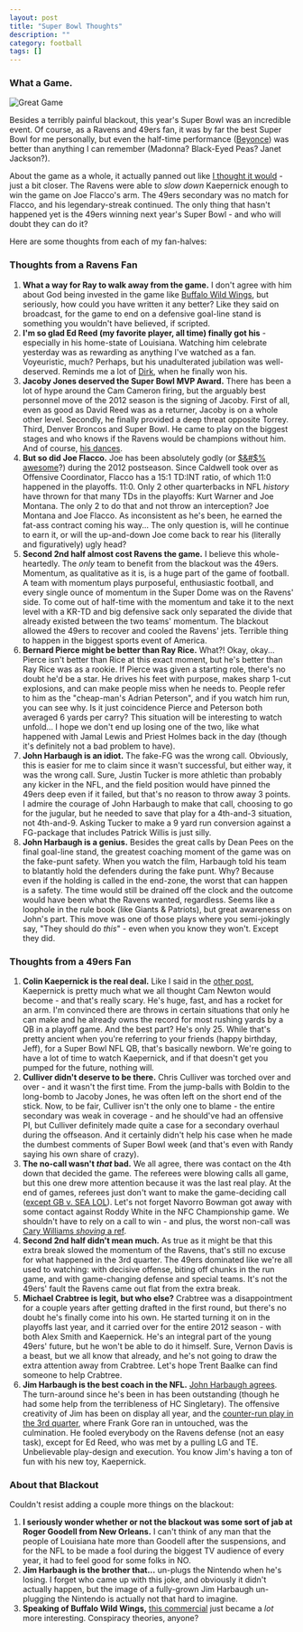 ```yaml
---
layout: post
title: "Super Bowl Thoughts"
description: ""
category: football
tags: []
---
```


### What a Game.

![Great Game](http://l.yimg.com/bt/api/res/1.2/zoFoozOPI6ydAGUvPW1FkQ--/YXBwaWQ9eW5ld3M7Zmk9aW5zZXQ7aD00OTE7cT04NTt3PTYzMA--/http://media.zenfs.com/en_us/News/ap_webfeeds/172ba96a3a5f8404280f6a706700d986.jpg "AP Photos")

Besides a terribly painful blackout, this year's Super Bowl was an incredible event. Of course, as a Ravens and 49ers fan, it was by far the best Super Bowl for me personally, but even the half-time performance ([Beyonce](http://www.nfl.com/videos/nfl-super-bowl/0ap2000000135280/Beyonce-Super-Bowl-XLVII-halftime-performance)) was better than anything I can remember (Madonna? Black-Eyed Peas? Janet Jackson?).

About the game as a whole, it actually panned out like [I thought it would](http://ma.rcus.im/football/2013/01/31/super-bowl-predictions/) - just a bit closer. The Ravens were able to *slow down* Kaepernick enough to win the game on Joe Flacco's arm. The 49ers secondary was no match for Flacco, and his legendary-streak continued. The only thing that hasn't happened yet is the 49ers winning next year's Super Bowl - and who will doubt they can do it?

Here are some thoughts from each of my fan-halves:

### Thoughts from a Ravens Fan

1. **What a way for Ray to walk away from the game.** I don't agree with him about God being invested in the game like [Buffalo Wild Wings](http://www.youtube.com/watch?v=cIVtwjdfb2M), but seriously, how could you have written it any better? Like they said on broadcast, for the game to end on a defensive goal-line stand is something you wouldn't have believed, if scripted.
2. **I'm so glad Ed Reed (my favorite player, all time) finally got his** -especially in his home-state of Louisiana. Watching him celebrate yesterday was as rewarding as anything I've watched as a fan. Voyeuristic, much? Perhaps, but his unadulterated jubilation was well-deserved. Reminds me a lot of [Dirk](http://www.thefastertimes.com/sportschat/files/2011/06/112882-dirk-nowitzki.jpeg), when he finally won his.
3. **Jacoby Jones deserved the Super Bowl MVP Award.** There has been a lot of hype around the Cam Cameron firing, but the arguably best personnel move of the 2012 season is the signing of Jacoby. First of all, even as good as David Reed was as a returner, Jacoby is on a whole other level. Secondly, he finally provided a deep threat opposite Torrey. Third, Denver Broncos and Super Bowl. He came to play on the biggest stages and who knows if the Ravens would be champions without him. And of course, [his dances](http://www.youtube.com/watch?v=bDN9zPWwEXs).
4. **But so did Joe Flacco.** Joe has been absolutely godly (or [$&#$% awesome](http://www.youtube.com/watch?v=CLhGFvGTwNQ)?) during the 2012 postseason. Since Caldwell took over as Offensive Coordinator, Flacco has a 15:1 TD:INT ratio, of which 11:0 happened in the playoffs. 11:0. Only 2 other quarterbacks in NFL *history* have thrown for that many TDs in the playoffs: Kurt Warner and Joe Montana. The only 2 to do that and not throw an interception? Joe Montana and Joe Flacco. As inconsistent as he's been, he earned the fat-ass contract coming his way... The only question is, will he continue to earn it, or will the up-and-down Joe come back to rear his (literally and figuratively) ugly head?
5. **Second 2nd half almost cost Ravens the game.** I believe this whole-heartedly. The *only* team to benefit from the blackout was the 49ers. Momentum, as qualitative as it is, is a huge part of the game of football. A team with momentum plays purposeful, enthusiastic football, and every single ounce of momentum in the Super Dome was on the Ravens' side. To come out of half-time with the momentum and take it to the next level with a KR-TD and big defensive sack only separated the divide that already existed between the two teams' momentum. The blackout allowed the 49ers to recover and cooled the Ravens' jets. Terrible thing to happen in the biggest sports event of America.
6. **Bernard Pierce might be better than Ray Rice.** What?! Okay, okay... Pierce isn't better than Rice at this exact moment, but he's better than Ray Rice was as a rookie. If Pierce was given a starting role, there's no doubt he'd be a star. He drives his feet with purpose, makes sharp 1-cut explosions, and can make people miss when he needs to. People refer to him as the "cheap-man's Adrian Peterson", and if you watch him run, you can see why. Is it just coincidence Pierce and Peterson both averaged 6 yards per carry? This situation will be interesting to watch unfold... I hope we don't end up losing one of the two, like what happened with Jamal Lewis and Priest Holmes back in the day (though it's definitely not a bad problem to have).
7. **John Harbaugh is an idiot.** The fake-FG was the wrong call. Obviously, this is easier for me to claim since it wasn't successful, but either way, it was the wrong call. Sure, Justin Tucker is more athletic than probably any kicker in the NFL, and the field position would have pinned the 49ers deep even if it failed, but that's no reason to throw away 3 points. I admire the courage of John Harbaugh to make that call, choosing to go for the jugular, but he needed to save that play for a 4th-and-3 situation, not 4th-and-9. Asking Tucker to make a 9 yard run conversion against a FG-package that includes Patrick Willis is just silly.
8. **John Harbaugh is a genius.** Besides the great calls by Dean Pees on the final goal-line stand, the greatest coaching moment of the game was on the fake-punt safety. When you watch the film, Harbaugh told his team to blatantly hold the defenders during the fake punt. Why? Because even if the holding is called in the end-zone, the worst that can happen is a safety. The time would still be drained off the clock and the outcome would have been what the Ravens wanted, regardless. Seems like a loophole in the rule book (like Giants & Patriots), but great awareness on John's part. This move was one of those plays where you semi-jokingly say, "They should do *this*" - even when you know they won't. Except they did.

### Thoughts from a 49ers Fan

1. **Colin Kaepernick is the real deal.** Like I said in the [other post](http://ma.rcus.im/football/2013/01/31/super-bowl-predictions/), Kaepernick is pretty much what we all thought Cam Newton would become - and that's really scary. He's huge, fast, and has a rocket for an arm. I'm convinced there are throws in certain situations that only he can make and he already owns the record for most rushing yards by a QB in a playoff game. And the best part? He's only 25. While that's pretty ancient when you're referring to your friends (happy birthday, Jeff), for a Super Bowl NFL QB, that's basically newborn. We're going to have a lot of time to watch Kaepernick, and if that doesn't get you pumped for the future, nothing will.
2. **Culliver didn't deserve to be there.** Chris Culliver was torched over and over - and it wasn't the first time. From the jump-balls with Boldin to the long-bomb to Jacoby Jones, he was often left on the short end of the stick. Now, to be fair, Culliver isn't the only one to blame - the entire secondary was weak in coverage - and he should've had an offensive PI, but Culliver definitely made quite a case for a secondary overhaul during the offseason. And it certainly didn't help his case when he made the dumbest comments of Super Bowl week (and that's even with Randy saying his own share of crazy).
3. **The no-call wasn't *that* bad.** We all agree, there was contact on the 4th down that decided the game. The referees were blowing calls all game, but this one drew more attention because it was the last real play. At the end of games, referees just don't want to make the game-deciding call ([except GB v. SEA LOL](http://www.youtube.com/watch?v=HInIZ4CdVOw)). Let's not forget Navorro Bowman got away with some contact against Roddy White in the NFC Championship game. We shouldn't have to rely on a call to win - and plus, the worst non-call was [Cary Williams *shoving* a ref](http://www.youtube.com/watch?v=Gu4cu10-rhk).
4. **Second 2nd half didn't mean much.** As true as it might be that this extra break slowed the momentum of the Ravens, that's still no excuse for what happened in the 3rd quarter. The 49ers dominated like we're all used to watching: with decisive offense, biting off chunks in the run game, and with game-changing defense and special teams. It's not the 49ers' fault the Ravens came out flat from the extra break.
5. **Michael Crabtree is legit, but who else?** Crabtree was a disappointment for a couple years after getting drafted in the first round, but there's no doubt he's finally come into his own. He started turning it on in the playoffs last year, and it carried over for the entire 2012 season - with both Alex Smith and Kaepernick. He's an integral part of the young 49ers' future, but he won't be able to do it himself. Sure, Vernon Davis is a beast, but we all know that already, and he's not going to draw the extra attention away from Crabtree. Let's hope Trent Baalke can find someone to help Crabtree.
6. **Jim Harbaugh is the best coach in the NFL.** [John Harbaugh agrees](http://www.nfl.com/videos/nfl-player-interviews/0ap2000000135769/John-Harbaugh-I-think-Jim-is-the-best-coach-in-the-NFL). The turn-around since he's been in has been outstanding (though he had some help from the terribleness of HC Singletary). The offensive creativity of Jim has been on display all year, and the [counter-run play in the 3rd quarter](http://www.nfl.com/videos/nfl-game-highlights/0ap2000000135467/Gore-6-yard-TD-run), where Frank Gore ran in untouched, was the culmination. He fooled everybody on the Ravens defense (not an easy task), except for Ed Reed, who was met by a pulling LG and TE. Unbelievable play-design and execution. You know Jim's having a ton of fun with his new toy, Kaepernick.

### About that Blackout

Couldn't resist adding a couple more things on the blackout:

1. **I seriously wonder whether or not the blackout was some sort of jab at Roger Goodell from New Orleans.** I can't think of any man that the people of Louisiana hate more than Goodell after the suspensions, and for the NFL to be made a fool during the biggest TV audience of every year, it had to feel good for some folks in NO.
2. **Jim Harbaugh is the brother that...** un-plugs the Nintendo when he's losing. I forget who came up with this joke, and obviously it didn't actually happen, but the image of a fully-grown Jim Harbaugh un-plugging the Nintendo is actually not that hard to imagine.
3. **Speaking of Buffalo Wild Wings,** [this commercial](http://www.youtube.com/watch?v=0CEhPd8c8Yo) just became a *lot* more interesting. Conspiracy theories, anyone?